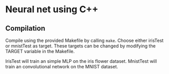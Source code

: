 # Neural net using C++

## Compilation
Compile using the provided Makefile by calling `make`.
Choose either irisTest or mnistTest as target.
These targets can be changed by modifying the TARGET variable in the Makefile.

IrisTest will train an simple MLP on the iris flower dataset.
MnistTest will train an convolutional network on the MNIST dataset.

